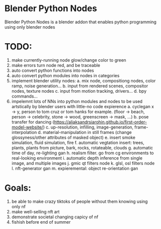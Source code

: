 # Blender Python Nodes
Blender Python Nodes is a blender addon that enables python programming using only blender nodes

# TODO:
  1. make currently-running node glow/change color to green
  2. make errors turn node red, and be traceable
  3. auto convert python functions into nodes
  4. auto convert python modules into nodes in categories
  5. implement blender utility nodes:
    a. mix node, compositiong nodes, color ramp, noise generation...
    b. input from rendered scenes, compositor nodes, texture nodes
    c. input from motion tracking, drivers...
    d. bpy commands...
  6. impelemnt lots of NNs into python modules and nodes to be used artstically by blender users with little-no code expierence
    a. cyclegan x -> y, person to tom cruz or tom hanks for example. (floor -> beach, person -> celebrity, stone -> wood, greenscreen -> mask, ...)
    b. pose transfer for dancing (https://aliaksandrsiarohin.github.io/first-order-model-website/)
    c. up-resolution, infilling, image-generation, frame-interpolation
    d. material-manipulation in still frames (change glossyness/other attributes of masked object)
    e. insert smoke simulation, fluid simulation, fire
    f. automatic vegtation insert: trees, plants, plants from picture, bark, rocks, rotateable, clouds
    g. automatic time of day, re-lighting gan
    h. realism filter. go from cg environments to real-looking environment
    i. automatic depth inference from single image, and multiple images
    j. gmic qt filters node
    k. glsl, osl filters node
    l. nft-generator gan
    m. expieremental: object re-orientation gan

# Goals:
  1. be able to make crazy tiktoks of people without them knowing using only nf
  2. make well-selling nft art
  3. demonstrate societal changing capicy of nf
  4. fishish before end of summer


